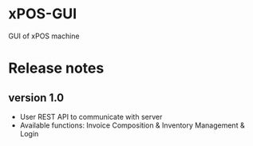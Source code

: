 # xPOS-GUI
GUI of xPOS machine 

# Release notes

## version 1.0
  - User REST API to communicate with server
  - Available functions: Invoice Composition & Inventory Management & Login
